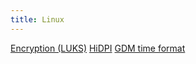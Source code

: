 ```yaml
---
title: Linux
---
```


[Encryption (LUKS)](luks/index)
[HiDPI](hidpi/index)
[GDM time format](gdm_time_format)
